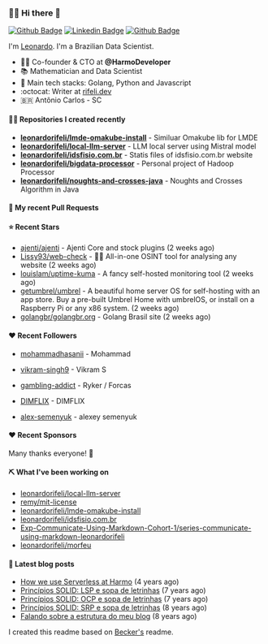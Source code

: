 ### 👨‍💻 Hi there 👋

[![Github Badge](https://img.shields.io/badge/-Github-red?style=flat-square&logo=Github&logoColor=white&link=https://github.com/leonardorifeli)](https://github.com/leonardorifeli)
[![Linkedin Badge](https://img.shields.io/badge/-LinkedIn-red?style=flat-square&logo=Linkedin&logoColor=white&link=https://www.linkedin.com/in/leonardorifeli/)](https://www.linkedin.com/in/leonardorifeli/)
[![Github Badge](https://komarev.com/ghpvc/?username=leonardorifeli&label=Profile%20views&color=red&style=flat)](https://github.com/leonardorifeli)

I'm [Leonardo](https://rifeli.dev). I'm a Brazilian Data Scientist.

- :office_worker: Co-founder & CTO at **@HarmoDeveloper**
- 📚 Mathematician and Data Scientist
- 💙 Main tech stacks: Golang, Python and Javascript
- :octocat: Writer at [rifeli.dev](https://rifeli.dev)
- 🇧🇷 Antônio Carlos - SC

#### 👨‍💻 Repositories I created recently
- **[leonardorifeli/lmde-omakube-install](https://github.com/leonardorifeli/lmde-omakube-install)** - Similuar Omakube lib for LMDE
- **[leonardorifeli/local-llm-server](https://github.com/leonardorifeli/local-llm-server)** - LLM local server using Mistral model
- **[leonardorifeli/idsfisio.com.br](https://github.com/leonardorifeli/idsfisio.com.br)** - Statis files of idsfisio.com.br website
- **[leonardorifeli/bigdata-processor](https://github.com/leonardorifeli/bigdata-processor)** - Personal project of Hadoop Processor
- **[leonardorifeli/noughts-and-crosses-java](https://github.com/leonardorifeli/noughts-and-crosses-java)** - Noughts and Crosses Algorithm in Java

#### 🔨 My recent Pull Requests



#### ⭐ Recent Stars


- [ajenti/ajenti](https://github.com/ajenti/ajenti) - Ajenti Core and stock plugins (2 weeks ago)
- [Lissy93/web-check](https://github.com/Lissy93/web-check) - 🕵️‍♂️ All-in-one OSINT tool for analysing any website (2 weeks ago)
- [louislam/uptime-kuma](https://github.com/louislam/uptime-kuma) - A fancy self-hosted monitoring tool (2 weeks ago)
- [getumbrel/umbrel](https://github.com/getumbrel/umbrel) - A beautiful home server OS for self-hosting with an app store. Buy a pre-built Umbrel Home with umbrelOS, or install on a Raspberry Pi or any x86 system. (2 weeks ago)
- [golangbr/golangbr.org](https://github.com/golangbr/golangbr.org) - Golang Brasil site (2 weeks ago)

#### ❤️ Recent Followers


- [mohammadhasanii](https://github.com/mohammadhasanii) - Mohammad

- [vikram-singh9](https://github.com/vikram-singh9) - Vikram S

- [gambling-addict](https://github.com/gambling-addict) - Ryker / Forcas

- [DIMFLIX](https://github.com/DIMFLIX) - DIMFLIX

- [alex-semenyuk](https://github.com/alex-semenyuk) - alexey semenyuk


#### ❤️ Recent Sponsors



Many thanks everyone! 🙏

#### ⛏️ What I've been working on

- [leonardorifeli/local-llm-server](https://github.com/leonardorifeli/local-llm-server)
- [remy/mit-license](https://github.com/remy/mit-license)
- [leonardorifeli/lmde-omakube-install](https://github.com/leonardorifeli/lmde-omakube-install)
- [leonardorifeli/idsfisio.com.br](https://github.com/leonardorifeli/idsfisio.com.br)
- [Exp-Communicate-Using-Markdown-Cohort-1/series-communicate-using-markdown-leonardorifeli](https://github.com/Exp-Communicate-Using-Markdown-Cohort-1/series-communicate-using-markdown-leonardorifeli)
- [leonardorifeli/morfeu](https://github.com/leonardorifeli/morfeu)

#### 📄 Latest blog posts
- [How we use Serverless at Harmo](https://rifeli.dev/blog/2020-10-08-how-we-use-serverless-at-harmo/) (4 years ago)
- [Princípios SOLID: LSP e sopa de letrinhas](https://rifeli.dev/blog/2017-12-30-principios-solid-lsp-e-sopa-de-letrinhas/) (7 years ago)
- [Princípios SOLID: OCP e sopa de letrinhas](https://rifeli.dev/blog/2017-12-06-principios-solid-ocp-e-sopa-de-letrinhas/) (7 years ago)
- [Princípios SOLID: SRP e sopa de letrinhas](https://rifeli.dev/blog/2017-03-25-principios-solid-srp-e-sopa-de-letrinhas/) (8 years ago)
- [Falando sobre a estrutura do meu blog](https://rifeli.dev/blog/2016-11-11-falando-sobre-a-estrutura-do-meu-blog/) (8 years ago)

I created this readme based on [Becker's](https://github.com/caarlos0) readme.
